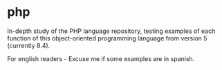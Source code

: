 # php

In-depth study of the PHP language repository, testing examples of each function of this object-oriented programming language from version 5 (currently 8.4).

For english readers - Excuse me if some examples are in spanish.
